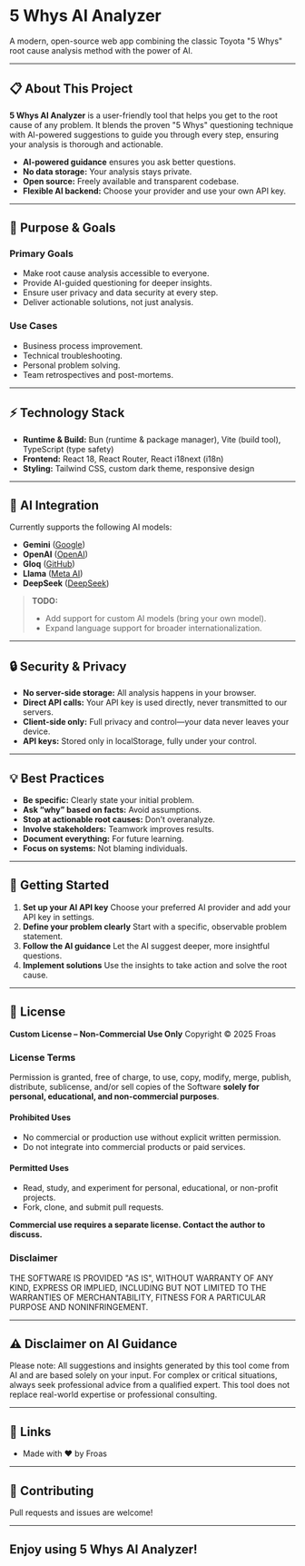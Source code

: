 # 5 Whys AI Analyzer

A modern, open-source web app combining the classic Toyota "5 Whys" root cause analysis method with the power of AI.

---

## 📋 About This Project

**5 Whys AI Analyzer** is a user-friendly tool that helps you get to the root cause of any problem. It blends the proven "5 Whys" questioning technique with AI-powered suggestions to guide you through every step, ensuring your analysis is thorough and actionable.

* **AI-powered guidance** ensures you ask better questions.
* **No data storage:** Your analysis stays private.
* **Open source:** Freely available and transparent codebase.
* **Flexible AI backend:** Choose your provider and use your own API key.

---

## 🎯 Purpose & Goals

### Primary Goals

* Make root cause analysis accessible to everyone.
* Provide AI-guided questioning for deeper insights.
* Ensure user privacy and data security at every step.
* Deliver actionable solutions, not just analysis.

### Use Cases

* Business process improvement.
* Technical troubleshooting.
* Personal problem solving.
* Team retrospectives and post-mortems.

---

## ⚡ Technology Stack

* **Runtime & Build:**
  Bun (runtime & package manager), Vite (build tool), TypeScript (type safety)
* **Frontend:**
  React 18, React Router, React i18next (i18n)
* **Styling:**
  Tailwind CSS, custom dark theme, responsive design

---

## 🤖 AI Integration

Currently supports the following AI models:

* **Gemini** ([Google](https://deepmind.google/technologies/gemini/))
* **OpenAI** ([OpenAI](https://platform.openai.com/docs/overview))
* **Gloq** ([GitHub](https://github.com/gloq-ai))
* **Llama** ([Meta AI](https://ai.meta.com/llama/))
* **DeepSeek** ([DeepSeek](https://deepseek.com/))

> **TODO:**
>
> * Add support for custom AI models (bring your own model).
> * Expand language support for broader internationalization.

---

## 🔒 Security & Privacy

* **No server-side storage:** All analysis happens in your browser.
* **Direct API calls:** Your API key is used directly, never transmitted to our servers.
* **Client-side only:** Full privacy and control—your data never leaves your device.
* **API keys:** Stored only in localStorage, fully under your control.

---

## 💡 Best Practices

* **Be specific:** Clearly state your initial problem.
* **Ask “why” based on facts:** Avoid assumptions.
* **Stop at actionable root causes:** Don’t overanalyze.
* **Involve stakeholders:** Teamwork improves results.
* **Document everything:** For future learning.
* **Focus on systems:** Not blaming individuals.

---

## 🚀 Getting Started

1. **Set up your AI API key**
   Choose your preferred AI provider and add your API key in settings.
2. **Define your problem clearly**
   Start with a specific, observable problem statement.
3. **Follow the AI guidance**
   Let the AI suggest deeper, more insightful questions.
4. **Implement solutions**
   Use the insights to take action and solve the root cause.

---

## 📄 License

**Custom License – Non-Commercial Use Only**
Copyright © 2025 Froas

### License Terms

Permission is granted, free of charge, to use, copy, modify, merge, publish, distribute, sublicense, and/or sell copies of the Software **solely for personal, educational, and non-commercial purposes**.

#### **Prohibited Uses**

* No commercial or production use without explicit written permission.
* Do not integrate into commercial products or paid services.

#### **Permitted Uses**

* Read, study, and experiment for personal, educational, or non-profit projects.
* Fork, clone, and submit pull requests.

**Commercial use requires a separate license. Contact the author to discuss.**

### Disclaimer

THE SOFTWARE IS PROVIDED "AS IS", WITHOUT WARRANTY OF ANY KIND, EXPRESS OR IMPLIED, INCLUDING BUT NOT LIMITED TO THE WARRANTIES OF MERCHANTABILITY, FITNESS FOR A PARTICULAR PURPOSE AND NONINFRINGEMENT.

---

## ⚠️ Disclaimer on AI Guidance

Please note: All suggestions and insights generated by this tool come from AI and are based solely on your input. For complex or critical situations, always seek professional advice from a qualified expert. This tool does not replace real-world expertise or professional consulting.

---

## 🔗 Links

* Made with ❤️ by Froas

---

## 🙌 Contributing

Pull requests and issues are welcome!

---

## Enjoy using 5 Whys AI Analyzer!
